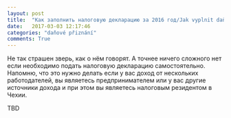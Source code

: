 ```yaml
---
layout: post
title:  "Как заполнить налоговую декларацию за 2016 год/Jak vyplnit daňové přiznání za rok 2016."
date:   2017-03-03 12:17:46 
categories: "daňové přiznání"
comments: True
---
```


Не так страшен зверь, как о нём говорят. А точнее ничего сложного нет если необходимо подать налоговую декларацию самостоятельно. Напомню, что это нужно делать если у вас доход от нескольких работодателей, вы являетесь предпринимателем или у вас другие источники дохода и при этом вы являетесь налоговым резидентом в Чехии.
<!--more-->

TBD
